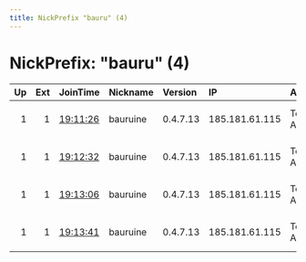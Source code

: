 ```yaml
---
title: NickPrefix "bauru" (4)
---
```


# NickPrefix: "bauru" (4)

|   Up |   Ext | JoinTime                                                                                              | Nickname   | Version   | IP             | AS           | CC   |   ORp |   Dirp | OS    | Contact                            |   eFamMembers |
|-----:|------:|:------------------------------------------------------------------------------------------------------|:-----------|:----------|:---------------|:-------------|:-----|------:|-------:|:------|:-----------------------------------|--------------:|
|    1 |     1 | [19:11:26](https://nusenu.github.io/OrNetStats/w/relay/379CF0DA31DE7E68F6871A53270BC35A15DF6F99.html) | bauruine   | 0.4.7.13  | 185.181.61.115 | TerraHost AS | no   |   443 |      0 | Linux | email:abuse tuxli.org pgp:32A1621F |            89 |
|    1 |     1 | [19:12:32](https://nusenu.github.io/OrNetStats/w/relay/7A6C085A12D90C56C17A9D1A77D9D1D9B9E592D4.html) | bauruine   | 0.4.7.13  | 185.181.61.115 | TerraHost AS | no   |  8443 |      0 | Linux | email:abuse tuxli.org pgp:32A1621F |            89 |
|    1 |     1 | [19:13:06](https://nusenu.github.io/OrNetStats/w/relay/E6B550BFD6A35725EFADA0DFD07511532FC18AE8.html) | bauruine   | 0.4.7.13  | 185.181.61.115 | TerraHost AS | no   |   444 |      0 | Linux | email:abuse tuxli.org pgp:32A1621F |            89 |
|    1 |     1 | [19:13:41](https://nusenu.github.io/OrNetStats/w/relay/E733657848B511BA14CD8AEC9C5EA89CF50574D1.html) | bauruine   | 0.4.7.13  | 185.181.61.115 | TerraHost AS | no   |  8444 |      0 | Linux | email:abuse tuxli.org pgp:32A1621F |            89 |
